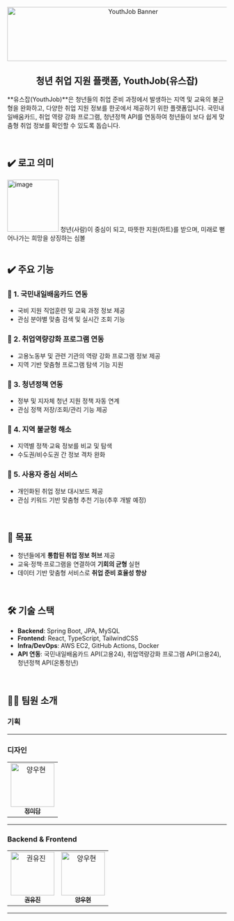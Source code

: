 <br>

<div align="center">
 <img width="562" height="124" alt="YouthJob Banner" src="https://github.com/user-attachments/assets/b56f88a4-c0b4-40d7-babc-a7dd3c19eda7" />
</div>

<h2 align="center">청년 취업 지원 플랫폼, YouthJob(유스잡)</h2>

**유스잡(YouthJob)**은 청년들의 취업 준비 과정에서 발생하는 지역 및 교육의 불균형을 완화하고, 다양한 취업 지원 정보를 한곳에서 제공하기 위한 플랫폼입니다.
국민내일배움카드, 취업 역량 강화 프로그램, 청년정책 API를 연동하여 청년들이 보다 쉽게 맞춤형 취업 정보를 확인할 수 있도록 돕습니다.

<br>

## ✔️ 로고 의미
<div>
 	<img width="118" height="119" alt="image" src="https://github.com/user-attachments/assets/3d83525c-f918-4be2-8b47-9678ef56e27e" />
  청년(사람)이 중심이 되고, 따뜻한 지원(하트)를 받으며, 미래로 뻗어나가는 희망을 상징하는 심볼
</div>

<br>

## ✔️ 주요 기능

### 🔹 1. 국민내일배움카드 연동
- 국비 지원 직업훈련 및 교육 과정 정보 제공
- 관심 분야별 맞춤 검색 및 실시간 조회 기능

### 🔹 2. 취업역량강화 프로그램 연동
- 고용노동부 및 관련 기관의 역량 강화 프로그램 정보 제공
- 지역 기반 맞춤형 프로그램 탐색 기능 지원

### 🔹 3. 청년정책 연동
- 정부 및 지자체 청년 지원 정책 자동 연계
- 관심 정책 저장/조회/관리 기능 제공

### 🔹 4. 지역 불균형 해소
- 지역별 정책·교육 정보를 비교 및 탐색
- 수도권/비수도권 간 정보 격차 완화

### 🔹 5. 사용자 중심 서비스
- 개인화된 취업 정보 대시보드 제공
- 관심 키워드 기반 맞춤형 추천 기능(추후 개발 예정)

<br>

## 🎯 목표
- 청년들에게 **통합된 취업 정보 허브** 제공
- 교육·정책·프로그램을 연결하여 **기회의 균형** 실현
- 데이터 기반 맞춤형 서비스로 **취업 준비 효율성 향상**

<br>

## 🛠️ 기술 스택
- **Backend**: Spring Boot, JPA, MySQL  
- **Frontend**: React, TypeScript, TailwindCSS  
- **Infra/DevOps**: AWS EC2, GitHub Actions, Docker  
- **API 연동**: 국민내일배움카드 API(고용24), 취업역량강화 프로그램 API(고용24), 청년정책 API(온통청년)

<br>

## 🧑‍💻 팀원 소개

### 기획

---

### 디자인
<table>
  <tr>
    <td align="center">
      <a href="https://github.com/edammnnn">
        <img src="https://github.com/edammnnn.png?size=140" width="100" height="100" alt="양우현"/>
        <br/>
        <sub><b>정이담</b></sub>
      </a>
    </td>
  </tr>
</table>

---

### Backend & Frontend
<table>
  <tr>
      <td align="center">
      <a href="https://github.com/kwonyuujin">
        <img src="https://github.com/kwonyuujin.png?size=140" width="100" height="100" alt="권유진"/>
        <br/>
        <sub><b>권유진</b></sub>
      </a>
    </td>
      <td align="center">
      <a href="https://github.com/yangwoohyeon">
        <img src="https://github.com/yangwoohyeon.png?size=140" width="100" height="100" alt="양우현"/>
        <br/>
        <sub><b>양우현</b></sub>
  </tr>
</table>

---



